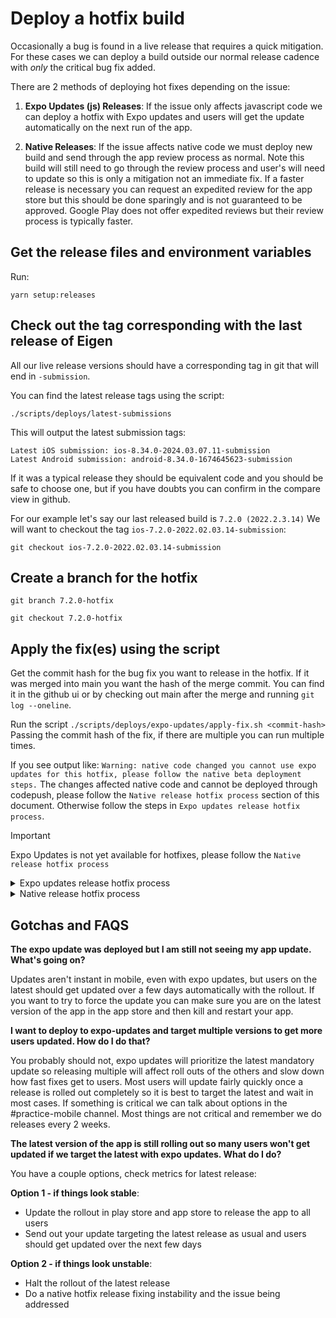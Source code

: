 # Deploy a hotfix build

Occasionally a bug is found in a live release that requires a quick mitigation. For these cases we can deploy a build outside our normal release cadence with _only_ the critical bug fix added.

There are 2 methods of deploying hot fixes depending on the issue:

1. **Expo Updates (js) Releases**: If the issue only affects javascript code we can deploy a hotfix with Expo updates and users will get the update automatically on the next run of the app.

2. **Native Releases**: If the issue affects native code we must deploy new build and send through the app review process as normal. Note this build will still need to go through the review process and user's will need to update so this is only a mitigation not an immediate fix. If a faster release is necessary you can request an expedited review for the app store but this should be done sparingly and is not guaranteed to be approved. Google Play does not offer expedited reviews but their review process is typically faster.

## Get the release files and environment variables

Run:

```
yarn setup:releases
```

## Check out the tag corresponding with the last release of Eigen

All our live release versions should have a corresponding tag in git that will end in `-submission`.

You can find the latest release tags using the script:

`./scripts/deploys/latest-submissions`

This will output the latest submission tags:

```
Latest iOS submission: ios-8.34.0-2024.03.07.11-submission
Latest Android submission: android-8.34.0-1674645623-submission
```

If it was a typical release they should be equivalent code and you should be safe to choose one, but if you have doubts you can confirm in the compare view in github.

For our example let's say our last released build is `7.2.0 (2022.2.3.14)`
We will want to checkout the tag `ios-7.2.0-2022.02.03.14-submission`:

`git checkout ios-7.2.0-2022.02.03.14-submission`

## Create a branch for the hotfix

`git branch 7.2.0-hotfix`

`git checkout 7.2.0-hotfix`

## Apply the fix(es) using the script

Get the commit hash for the bug fix you want to release in the hotfix. If it was merged into main you want the hash of the merge commit.
You can find it in the github ui or by checking out main after the merge and running `git log --oneline`.

Run the script `./scripts/deploys/expo-updates/apply-fix.sh <commit-hash>`
Passing the commit hash of the fix, if there are multiple you can run multiple times.

If you see output like: `Warning: native code changed you cannot use expo updates for this hotfix, please follow the native beta deployment steps.`
The changes affected native code and cannot be deployed through codepush, please follow the `Native release hotfix process` section of this document.
Otherwise follow the steps in `Expo updates release hotfix process`.

> [!IMPORTANT]
> Expo Updates is not yet available for hotfixes, please follow the `Native release hotfix process`

<details>
  <summary>Expo updates release hotfix process</summary>

## Check if there is already a hot fix targeting this app version

Ask #practice-mobile if anything has been deployed as a hot fix previously targeting this app version. If so you will want to pull the commits in from this hot fix to your branch to make sure all fixes are present.

## Install dependencies

Since the branch you are on is older than main it is likely some node deps are out of date locally. You will need to update your local deps otherwise the
deployment to expo updates will fail.

`yarn setup:artsy`

`yarn install:all`

You will also need the release vars and bin deps:

```
yarn setup:releases
./scripts/setup/install-bin
```

You will need to be logged in to the `artsy_mobile` account, credentials in 1pass:

`./bin/node_modules/.bin/eas login`

> [!IMPORTANT]
> If the install results in changes to Podfile.lock you must do a Native Release Hotfix, please refer to that section of the docs.

## Deploy your change to expo updates canary channel

Let `#practice-mobile` know you will be deploying a hotfix and to hold off deploying to expo updates or betas.

Run the script to deploy the hotfix to the canary channel:
`./scripts/deploys/expo-updates/deploy-to-expo-updates 'staging' 'hotfix description'`

## Test your update in the production app

Download the latest app from the app store or play store
Enable the dev menu and download the expo updates bundle from the staging deployment.
Test that the fix is working as intended and do some basic QA to make sure the app is functioning correctly.

## Deploy the update to production

If QA goes well run the script to promote the bundle to production.
Make sure to monitor the app as it rolls out to users.

`./scripts/deploys/expo-updates/deploy-to-prod <rollout_percentage>`

For example if you wanted to rollout to 50% of users you would pass `50` for rollout_percentage. If it is critical to get the fix out fast
you can pass `100` otherwise it is suggested you pass `50` and monitor before updating to 100%.

### Update rollout

If all looks good with the fix you can update the rollout to all users:

`./scripts/deploys/expo-updates/update-rollout 100`

</details>

<details>
  <summary>Native release hotfix process</summary>

## Update the version number of the app to match next release

Since the hotfix branch is a past release the app version will need to be updated to submit to Apple and Google Play. The next release version can be found in app store connect and is generally the previous release's version number incremented by 1. In this example it is 7.2.1

`./scripts/deploys/next`

`What is the new human-readable release version? 7.2.1`

Commit the version changes.

`git add -A`

`git commit -m "Update version for hotfix"`

## Deploy a beta with the hotfix

Communicate with other devs that a hotfix will be deployed and they should hold off on deploying betas until a build is submitted for review.

`./scripts/deploys/deploy-beta-both` (or `./scripts/deploys/deploy-beta-ios` or `./scripts/deploys/deploy-beta-android` for individual releases)

## Run through QA script and release to the app store

Follow the instructions for [deploying to app store](https://github.com/artsy/eigen/blob/main/docs/deploy_to_app_store.md) and [deploying to play store](https://github.com/artsy/eigen/blob/main/docs/deploy_to_play_store.md).

Make sure to QA the bug fix changes and run through the QA script before releasing to users.

</details>

## Gotchas and FAQS

**The expo update was deployed but I am still not seeing my app update. What's going on?**

Updates aren't instant in mobile, even with expo updates, but users on the latest should get updated over a few days automatically with the rollout. If you want to try to force the update you can make sure you are on the latest version of the app in the app store and then kill and restart your app.

**I want to deploy to expo-updates and target multiple versions to get more users updated. How do I do that?**

You probably should not, expo updates will prioritize the latest mandatory update so releasing multiple will affect roll outs of the others and slow down how fast fixes get to users. Most users will update fairly quickly once a release is rolled out completely so it is best to target the latest and wait in most cases. If something is critical we can talk about options in the #practice-mobile channel. Most things are not critical and remember we do releases every 2 weeks.

**The latest version of the app is still rolling out so many users won't get updated if we target the latest with expo updates. What do I do?**

You have a couple options, check metrics for latest release:

**Option 1 - if things look stable**:

- Update the rollout in play store and app store to release the app to all users
- Send out your update targeting the latest release as usual and users should get updated over the next few days

**Option 2 - if things look unstable**:

- Halt the rollout of the latest release
- Do a native hotfix release fixing instability and the issue being addressed

